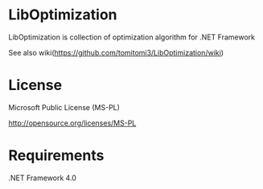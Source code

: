 LibOptimization
===============

LibOptimization is collection of optimization algorithm for .NET Framework

See also wiki(https://github.com/tomitomi3/LibOptimization/wiki)

License
=======

Microsoft Public License (MS-PL)

http://opensource.org/licenses/MS-PL

Requirements
===============

.NET Framework 4.0
